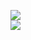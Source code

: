 [![](https://img.shields.io/badge/Made%20With-Github%20Spray-lightgrey.svg?style=for-the-badge&logo=github)](https://github.com/Annihil/github-spray#25814)  
[![](https://i.imgur.com/2DrTn0Z.gif)](https://github.com/Annihil/github-spray)